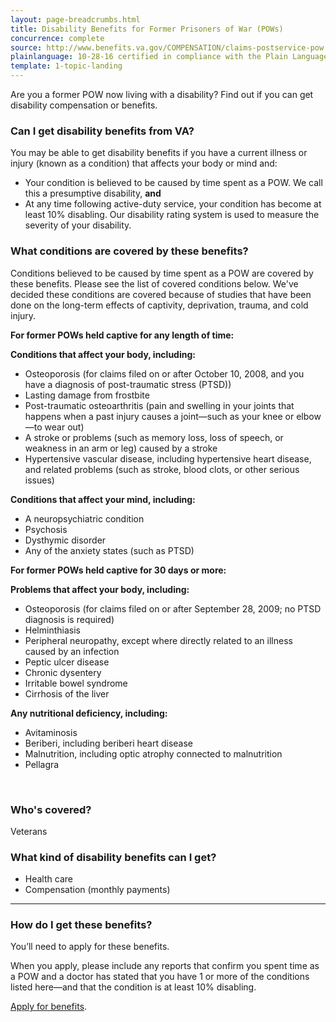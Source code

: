 ```yaml
---
layout: page-breadcrumbs.html
title: Disability Benefits for Former Prisoners of War (POWs)
concurrence: complete
source: http://www.benefits.va.gov/COMPENSATION/claims-postservice-pow.asp
plainlanguage: 10-28-16 certified in compliance with the Plain Language Act
template: 1-topic-landing
---
```


Are you a former POW now living with a disability? Find out if you can get disability compensation or benefits.

<div class="call-out" markdown="1">

### Can I get disability benefits from VA?
You may be able to get disability benefits if you have a current illness or injury (known as a condition) that affects your body or mind and:
-	Your condition is believed to be caused by time spent as a POW. We call this a presumptive disability, **and**
-	At any time following active-duty service, your condition has become at least 10% disabling. Our disability rating system is used to measure the severity of your disability.


### What conditions are covered by these benefits?

Conditions believed to be caused by time spent as a POW are covered by these benefits. Please see the list of covered conditions below. We've decided these conditions are covered because of studies that have been done on the long-term effects of captivity, deprivation, trauma, and cold injury. 

**For former POWs held captive for any length of time:**

**Conditions that affect your body, including:**
-	Osteoporosis (for claims filed on or after October 10, 2008, and you have a diagnosis of post-traumatic stress (PTSD))
-	Lasting damage from frostbite
-	Post-traumatic osteoarthritis (pain and swelling in your joints that happens when a past injury causes a joint—such as your knee or elbow—to wear out)
-	A stroke or problems (such as memory loss, loss of speech, or weakness in an arm or leg) caused by a stroke
-	Hypertensive vascular disease, including hypertensive heart disease, and related problems (such as stroke, blood clots, or other serious issues)

**Conditions that affect your mind, including:**
-	A neuropsychiatric condition 
-	Psychosis 
-	Dysthymic disorder
-	Any of the anxiety states (such as PTSD)

**For former POWs held captive for 30 days or more:**

**Problems that affect your body, including:**
-	Osteoporosis (for claims filed on or after September 28, 2009; no PTSD diagnosis is required)
-	Helminthiasis 
-	Peripheral neuropathy, except where directly related to an illness caused by an infection
-	Peptic ulcer disease 
-	Chronic dysentery 
-	Irritable bowel syndrome 
-	Cirrhosis of the liver 

**Any nutritional deficiency, including:**
-	Avitaminosis 
-	Beriberi, including beriberi heart disease 
-	Malnutrition, including optic atrophy connected to malnutrition
-	Pellagra 
<br>

### Who's covered?

Veterans
</div>

### What kind of disability benefits can I get?

-	Health care
- Compensation (monthly payments)

--------

### How do I get these benefits?

You’ll need to apply for these benefits. 

When you apply, please include any reports that confirm you spent time as a POW and a doctor has stated that you have 1 or more of the conditions listed here—and that the condition is at least 10% disabling. 

[Apply for benefits](https://www.vets.gov/disability-benefits/apply-for-benefits/).
